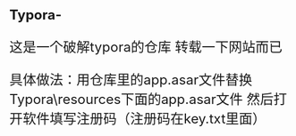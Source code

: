 # <font size=5>Typora<font size=5>-
这是一个破解typora的仓库
转载一下网站而已


具体做法：用仓库里的app.asar文件替换
Typora\resources下面的app.asar文件  然后打开软件填写注册码（注册码在key.txt里面）
